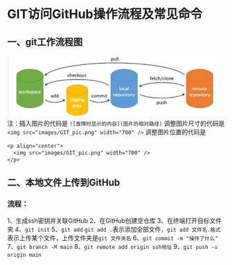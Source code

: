 # GIT访问GitHub操作流程及常见命令

## 一、git工作流程图
![示例图片](images/GIT_pic.png)
注：插入图片的代码是
`![故障时显示的内容](图片的相对路径)`
调整图片尺寸的代码是
`<img src="images/GIT_pic.png" width="700" />`
调整图片位置的代码是
```
<p align="center">
  <img src="images/GIT_pic.png" width="700" />
</p>
```
## 二、本地文件上传到GitHub
### 流程：
1、生成ssh密钥并关联GitHub
2、在GitHub创建空仓库
3、在终端打开目标文件夹
4、`git init`
5、`git add` 
    `git add .`表示添加全部文件，`git add 文件名.格式`表示上传某个文件，上传文件夹是`git 文件夹名`
6、`git commit -m "操作了什么"`
7、`git branch -M main`
8、`git remote add origin ssh地址`
9、`git push -u origin main` 
